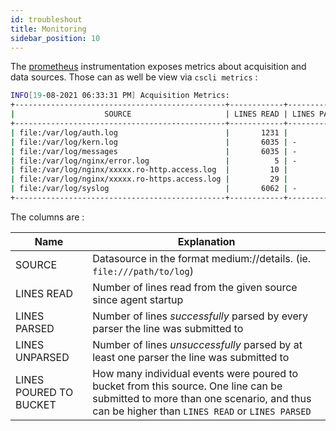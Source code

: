 ```yaml
---
id: troubleshout
title: Monitoring
sidebar_position: 10
---
```


The [prometheus](/docs/observability/cscli) instrumentation exposes metrics about acquisition and data sources.
Those can as well be view via `cscli metrics` :

```bash
INFO[19-08-2021 06:33:31 PM] Acquisition Metrics:                         
+-----------------------------------------------+------------+--------------+----------------+------------------------+
|                    SOURCE                     | LINES READ | LINES PARSED | LINES UNPARSED | LINES POURED TO BUCKET |
+-----------------------------------------------+------------+--------------+----------------+------------------------+
| file:/var/log/auth.log                        |       1231 |          580 |            651 |                    896 |
| file:/var/log/kern.log                        |       6035 | -            |           6035 | -                      |
| file:/var/log/messages                        |       6035 | -            |           6035 | -                      |
| file:/var/log/nginx/error.log                 |          5 | -            |              5 | -                      |
| file:/var/log/nginx/xxxxx.ro-http.access.log  |         10 |            5 |              5 |                     11 |
| file:/var/log/nginx/xxxxx.ro-https.access.log |         29 |           29 | -              |                     30 |
| file:/var/log/syslog                          |       6062 | -            |           6062 | -                      |
+-----------------------------------------------+------------+--------------+----------------+------------------------+

```

The columns are :


| Name | Explanation |
|------|-------------|
| SOURCE | Datasource in the format medium://details. (ie. `file:///path/to/log`) |
| LINES READ | Number of lines read from the given source since agent startup |
| LINES PARSED |  Number of lines *successfully* parsed by every parser the line was submitted to |
| LINES UNPARSED | Number of lines *unsuccessfully* parsed by at least one parser the line was submitted to |
| LINES POURED TO BUCKET | How many individual events were poured to bucket from this source. One line can be submitted to more than one scenario, and thus can be higher than `LINES READ` or `LINES PARSED` |

